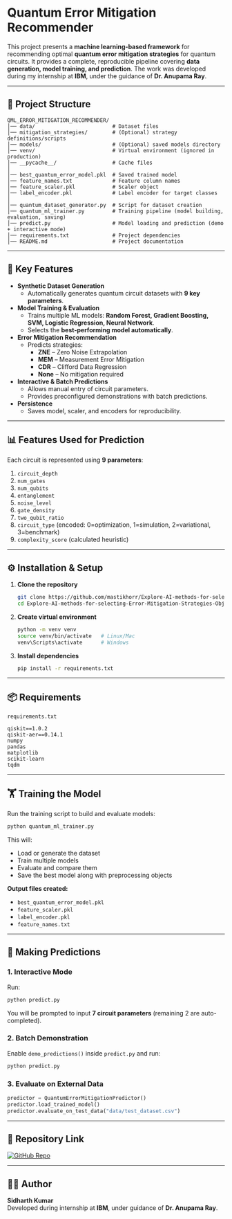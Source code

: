 
# Quantum Error Mitigation Recommender

This project presents a **machine learning-based framework** for recommending optimal **quantum error mitigation strategies** for quantum circuits. It provides a complete, reproducible pipeline covering **data generation, model training, and prediction**. The work was developed during my internship at **IBM**, under the guidance of **Dr. Anupama Ray**.

---

## 📂 Project Structure

```
QML_ERROR_MITIGATION_RECOMMENDER/
│── data/                         # Dataset files
│── mitigation_strategies/        # (Optional) strategy definitions/scripts
│── models/                       # (Optional) saved models directory
│── venv/                         # Virtual environment (ignored in production)
│── __pycache__/                  # Cache files
│
│── best_quantum_error_model.pkl  # Saved trained model
│── feature_names.txt             # Feature column names
│── feature_scaler.pkl            # Scaler object
│── label_encoder.pkl             # Label encoder for target classes
│
│── quantum_dataset_generator.py  # Script for dataset creation
│── quantum_ml_trainer.py         # Training pipeline (model building, evaluation, saving)
│── predict.py                    # Model loading and prediction (demo + interactive mode)
│── requirements.txt              # Project dependencies
│── README.md                     # Project documentation
```

---

## 🔑 Key Features

- **Synthetic Dataset Generation**  
  - Automatically generates quantum circuit datasets with **9 key parameters**.  
- **Model Training & Evaluation**  
  - Trains multiple ML models: **Random Forest, Gradient Boosting, SVM, Logistic Regression, Neural Network**.  
  - Selects the **best-performing model automatically**.  
- **Error Mitigation Recommendation**  
  - Predicts strategies:  
    - **ZNE** – Zero Noise Extrapolation  
    - **MEM** – Measurement Error Mitigation  
    - **CDR** – Clifford Data Regression  
    - **None** – No mitigation required  
- **Interactive & Batch Predictions**  
  - Allows manual entry of circuit parameters.  
  - Provides preconfigured demonstrations with batch predictions.  
- **Persistence**  
  - Saves model, scaler, and encoders for reproducibility.  

---

## 📊 Features Used for Prediction

Each circuit is represented using **9 parameters**:

1. `circuit_depth`  
2. `num_gates`  
3. `num_qubits`  
4. `entanglement`  
5. `noise_level`  
6. `gate_density`  
7. `two_qubit_ratio`  
8. `circuit_type` (encoded: 0=optimization, 1=simulation, 2=variational, 3=benchmark)  
9. `complexity_score` (calculated heuristic)  

---

## ⚙️ Installation & Setup

1. **Clone the repository**
   ```bash
   git clone https://github.com/mastikhorr/Explore-AI-methods-for-selecting-Error-Mitigation-Strategies-Objective.git
   cd Explore-AI-methods-for-selecting-Error-Mitigation-Strategies-Objective
   ```

2. **Create virtual environment**
   ```bash
   python -m venv venv
   source venv/bin/activate   # Linux/Mac
   venv\Scripts\activate      # Windows
   ```

3. **Install dependencies**
   ```bash
   pip install -r requirements.txt
   ```

---

## 📦 Requirements

`requirements.txt`
```
qiskit==1.0.2
qiskit-aer==0.14.1
numpy
pandas
matplotlib
scikit-learn
tqdm
```

---

## 🏋️ Training the Model

Run the training script to build and evaluate models:

```bash
python quantum_ml_trainer.py
```

This will:
- Load or generate the dataset  
- Train multiple models  
- Evaluate and compare them  
- Save the best model along with preprocessing objects  

**Output files created:**
- `best_quantum_error_model.pkl`  
- `feature_scaler.pkl`  
- `label_encoder.pkl`  
- `feature_names.txt`  

---

## 🎯 Making Predictions

### 1. Interactive Mode
Run:
```bash
python predict.py
```
You will be prompted to input **7 circuit parameters** (remaining 2 are auto-completed).

### 2. Batch Demonstration
Enable `demo_predictions()` inside `predict.py` and run:
```bash
python predict.py
```

### 3. Evaluate on External Data
```python
predictor = QuantumErrorMitigationPredictor()
predictor.load_trained_model()
predictor.evaluate_on_test_data("data/test_dataset.csv")
```

---

## 🔗 Repository Link

[![GitHub Repo](https://img.shields.io/badge/View%20on-GitHub-blue?logo=github)](https://github.com/mastikhorr/Explore-AI-methods-for-selecting-Error-Mitigation-Strategies-Objective)

---

## 👨‍💻 Author
**Sidharth Kumar**  
Developed during internship at **IBM**, under guidance of **Dr. Anupama Ray**.

